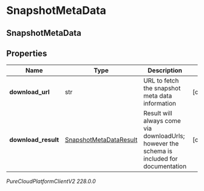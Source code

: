 # SnapshotMetaData

## SnapshotMetaData

## Properties

|Name | Type | Description | Notes|
|------------ | ------------- | ------------- | -------------|
| **download_url** | str | URL to fetch the snapshot meta data information | [optional] |
| **download_result** | [SnapshotMetaDataResult](SnapshotMetaDataResult) | Result will always come via downloadUrls; however the schema is included for documentation | [optional] |



_PureCloudPlatformClientV2 228.0.0_
